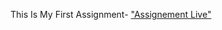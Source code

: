 This Is My First Assignment- 
["Assignement Live"](https://dhruvisharma24.github.io/Dhruvsharma2-macdonalds/)
